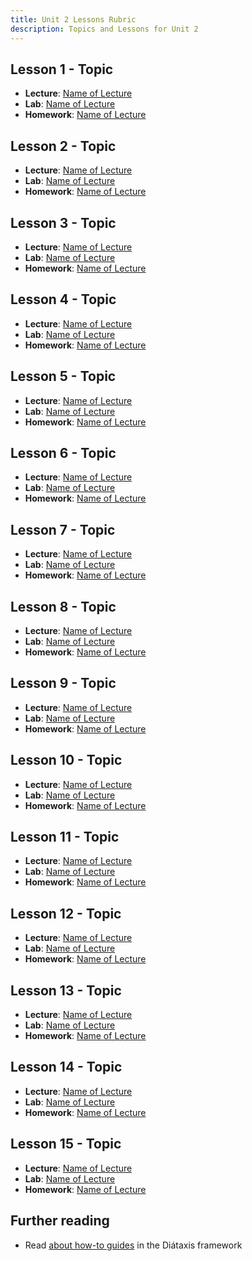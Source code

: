 ```yaml
---
title: Unit 2 Lessons Rubric
description: Topics and Lessons for Unit 2
---
```


## Lesson 1 - Topic

- **Lecture**: [Name of Lecture]()
- **Lab**: [Name of Lecture]()
- **Homework**: [Name of Lecture]()

## Lesson 2 - Topic

- **Lecture**: [Name of Lecture]()
- **Lab**: [Name of Lecture]()
- **Homework**: [Name of Lecture]()

## Lesson 3 - Topic

- **Lecture**: [Name of Lecture]()
- **Lab**: [Name of Lecture]()
- **Homework**: [Name of Lecture]()

## Lesson 4 - Topic

- **Lecture**: [Name of Lecture]()
- **Lab**: [Name of Lecture]()
- **Homework**: [Name of Lecture]()

## Lesson 5 - Topic

- **Lecture**: [Name of Lecture]()
- **Lab**: [Name of Lecture]()
- **Homework**: [Name of Lecture]()

## Lesson 6 - Topic

- **Lecture**: [Name of Lecture]()
- **Lab**: [Name of Lecture]()
- **Homework**: [Name of Lecture]()

## Lesson 7 - Topic

- **Lecture**: [Name of Lecture]()
- **Lab**: [Name of Lecture]()
- **Homework**: [Name of Lecture]()

## Lesson 8 - Topic

- **Lecture**: [Name of Lecture]()
- **Lab**: [Name of Lecture]()
- **Homework**: [Name of Lecture]()

## Lesson 9 - Topic

- **Lecture**: [Name of Lecture]()
- **Lab**: [Name of Lecture]()
- **Homework**: [Name of Lecture]()

## Lesson 10 - Topic

- **Lecture**: [Name of Lecture]()
- **Lab**: [Name of Lecture]()
- **Homework**: [Name of Lecture]()

## Lesson 11 - Topic

- **Lecture**: [Name of Lecture]()
- **Lab**: [Name of Lecture]()
- **Homework**: [Name of Lecture]()

## Lesson 12 - Topic

- **Lecture**: [Name of Lecture]()
- **Lab**: [Name of Lecture]()
- **Homework**: [Name of Lecture]()

## Lesson 13 - Topic

- **Lecture**: [Name of Lecture]()
- **Lab**: [Name of Lecture]()
- **Homework**: [Name of Lecture]()

## Lesson 14 - Topic

- **Lecture**: [Name of Lecture]()
- **Lab**: [Name of Lecture]()
- **Homework**: [Name of Lecture]()

## Lesson 15 - Topic

- **Lecture**: [Name of Lecture]()
- **Lab**: [Name of Lecture]()
- **Homework**: [Name of Lecture]()

## Further reading

- Read [about how-to guides](https://diataxis.fr/how-to-guides/) in the Diátaxis framework